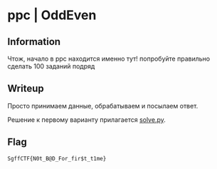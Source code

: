 # ppc | OddEven

## Information

Чтож, начало в ppc находится именно тут! попробуйте правильно сделать 100 заданий подряд

## Writeup

Просто принимаем данные, обрабатываем и посылаем ответ.

Решение к первому варианту прилагается [solve.py](solve.py).

## Flag

`SgffCTF{N0t_B@D_For_fir$t_t1me}`
